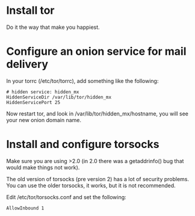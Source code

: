 # Install tor

Do it the way that make you happiest.

# Configure an onion service for mail delivery

In your torrc (/etc/tor/torrc), add something like the following:

    # hidden service: hidden_mx
    HiddenServiceDir /var/lib/tor/hidden_mx
    HiddenServicePort 25

Now restart tor, and look in /var/lib/tor/hidden_mx/hostname, you will see your new onion domain name.

# Install and configure torsocks

Make sure you are using >2.0 (in 2.0 there was a getaddrinfo() bug that would make things not work).

The old version of torsocks (pre version 2) has a lot of security problems. You can use the older torsocks, it works, but it is not recommended. 

Edit /etc/tor/torsocks.conf and set the following:

    AllowInbound 1
